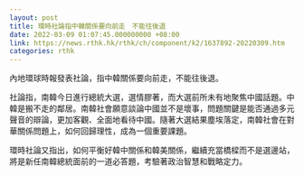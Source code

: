 ```yaml
---
layout: post
title: 環時社論指中韓關係要向前走　不能往後退
date: 2022-03-09 01:07:45.000000000 +08:00
link: https://news.rthk.hk/rthk/ch/component/k2/1637892-20220309.htm
categories: rthk
---
```


內地環球時報發表社論，指中韓關係要向前走，不能往後退。

社論指，南韓今日進行總統大選，選情膠著，而大選前所未有地聚焦中國話題。中韓是搬不走的鄰居。南韓社會願意談論中國並不是壞事，問題關鍵是能否通過多元聲音的辯論，更加客觀、全面地看待中國。隨著大選結果塵埃落定，南韓社會在對華關係問題上，如何回歸理性，成為一個重要課題。

環時社論又指出，如何平衡好韓中關係和韓美關係，繼續充當橋樑而不是選邊站，將是新任南韓總統面前的一道必答題，考驗著政治智慧和戰略定力。
